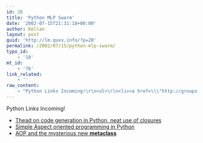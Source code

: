 ```yaml
---
id: 20
title: 'Python MLP Swarm'
date: '2002-07-15T21:31:18+00:00'
author: Kellan
layout: post
guid: 'http://lm.quxx.info/?p=20'
permalink: /2002/07/15/python-mlp-swarm/
typo_id:
    - '18'
mt_id:
    - '76'
link_related:
    - ''
raw_content:
    - "Python Links Incoming!\r\n<ul>\r\n<li><a href=\\\"http://groups.google.com/groups?threadm=3D16E465.F0D2509E@ifib.uni-karlsruhe.de\\\">Thead on code generation in Python, neat use of closures</a></li>\r\n<li><a href=\\\"http://groups.google.com/groups?selm=pan.2002.01.13.11.22.54.248401.9857%40club-internet.fr\\\">Simple Aspect oriented programming in Python</a></li>\r\n<li><a href=\\\"http://groups.google.com/groups?selm=mailman.1025278420.26105.python-list@python.org\\\">AOP and the mysterious new __metaclass__</a></li>\r\n</ul>"
---
```


Python Links Incoming!

- [Thead on code generation in Python, neat use of closures](http://groups.google.com/groups?threadm=3D16E465.F0D2509E@ifib.uni-karlsruhe.de)
- [Simple Aspect oriented programming in Python](http://groups.google.com/groups?selm=pan.2002.01.13.11.22.54.248401.9857%40club-internet.fr)
- [AOP and the mysterious new **metaclass**](http://groups.google.com/groups?selm=mailman.1025278420.26105.python-list@python.org)